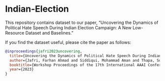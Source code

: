 # Indian-Election

This repository contains dataset to our paper, “Uncovering the Dynamics of Political Hate Speech During Indian Election Campaign: A New Low-Resource Dataset and Baselines.”

If you find the dataset useful, please cite the paper as follows:

```bibtex
@inproceedings{jafri2023uncovering,
  title={Uncovering the Dynamics of Political Hate Speech During Indian Election Campaign: A New Low-Resource Dataset and Baselines},
  author={Jafri, Farhan Ahmad and Siddiqui, Mohammad Aman and Thapa, Surendrabikram and Rauniyar, Kritesh and Naseem, Usman and Razzak, Razzak},
  booktitle={Workshop Proceedings of the 17th International AAAI Conference on Web and Social Media.},
  year={2023}
}
```
